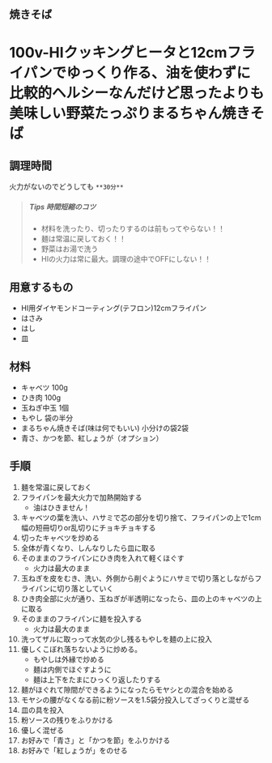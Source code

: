 ## 焼きそば
# 100v-HIクッキングヒータと12cmフライパンでゆっくり作る、油を使わずに比較的ヘルシーなんだけど思ったよりも美味しい野菜たっぷりまるちゃん焼きそば
## 調理時間
火力がないのでどうしても `**30分**` 
>##### Tips 時間短縮のコツ
>+ 材料を洗ったり、切ったりするのは前もってやらない！！
>+ 麺は常温に戻しておく！！
>+ 野菜はお湯で洗う
>+ HIの火力は常に最大。調理の途中でOFFにしない！！

## 用意するもの
+ HI用ダイヤモンドコーティング(テフロン)12cmフライパン
+ はさみ
+ はし
+ 皿

## 材料
+ キャベツ 100g
+ ひき肉 100g
+ 玉ねぎ中玉 1個
+ もやし 袋の半分
+ まるちゃん焼きそば(味は何でもいい) 小分けの袋2袋
+ 青さ、かつを節、紅しょうが（オプション）

## 手順
1. 麺を常温に戻しておく
1. フライパンを最大火力で加熱開始する
	+ 油はひきません！
1. キャベツの葉を洗い、ハサミで芯の部分を切り捨て、フライパンの上で1cm幅の短冊切りor乱切りにチョキチョキする
1. 切ったキャベツを炒める
1. 全体が青くなり、しんなりしたら皿に取る
1. そのままのフライパンにひき肉を入れて軽くほぐす
	+ 火力は最大のまま
1. 玉ねぎを皮をむき、洗い、外側から削ぐようにハサミで切り落としながらフライパンに切り落としていく
1. ひき肉全部に火が通り、玉ねぎが半透明になったら、皿の上のキャベツの上に取る
1. そのままのフライパンに麺を投入する
	+ 火力は最大のまま
1. 洗ってザルに取っって水気の少し残るもやしを麺の上に投入
1. 優しくこぼれ落ちないように炒める。
	+ もやしは外縁で炒める
	+ 麺は内側でほぐすように
	+ 麺は上下をたまにひっくり返したりする
1. 麺がほぐれて隙間ができるようになったらモヤシとの混合を始める
1. モヤシの腰がなくなる前に粉ソースを1.5袋分投入してざっくりと混ぜる
1. 皿の具を投入
1. 粉ソースの残りをふりかける
1. 優しく混ぜる
1. お好みで「青さ」と「かつを節」をふりかける
1. お好みで「紅しょうが」をのせる
   
